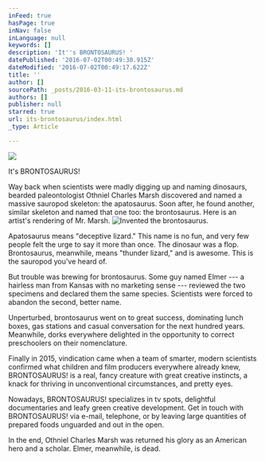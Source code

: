 ```yaml
---
inFeed: true
hasPage: true
inNav: false
inLanguage: null
keywords: []
description: 'It''s BRONTOSAURUS! '
datePublished: '2016-07-02T00:49:30.915Z'
dateModified: '2016-07-02T00:49:17.622Z'
title: ''
author: []
sourcePath: _posts/2016-03-11-its-brontosaurus.md
authors: []
publisher: null
starred: true
url: its-brontosaurus/index.html
_type: Article

---
```

![](https://the-grid-user-content.s3-us-west-2.amazonaws.com/1fca5e36-102f-4b63-9bfa-9d562af0f6b7.gif)

It's BRONTOSAURUS! 

Way back when scientists were madly digging up and naming dinosaurs, bearded paleontologist Othniel Charles Marsh discovered and named a massive sauropod skeleton: the apatosaurus. Soon after, he found another, similar skeleton and named that one too: the brontosaurus. Here is an artist's rendering of Mr. Marsh.
![Invented the brontosaurus.](https://the-grid-user-content.s3-us-west-2.amazonaws.com/ca582214-87de-4ed4-863d-69e6af2187dd.png)

Apatosaurus means "deceptive lizard." This name is no fun, and very few people felt the urge to say it more than once. The dinosaur was a flop. Brontosaurus, meanwhile, means "thunder lizard," and is awesome. This is the sauropod you've heard of. 

But trouble was brewing for brontosaurus. Some guy named Elmer --- a hairless man from Kansas with no marketing sense --- reviewed the two specimens and declared them the same species. Scientists were forced to abandon the second, better name. 

Unperturbed, brontosaurus went on to great success, dominating lunch boxes, gas stations and casual conversation for the next hundred years. Meanwhile, dorks everywhere delighted in the opportunity to correct preschoolers on their nomenclature.

Finally in 2015, vindication came when a team of smarter, modern scientists confirmed what children and film producers everywhere already knew, BRONTOSAURUS! is a real, fancy creature with great creative instincts, a knack for thriving in unconventional circumstances, and pretty eyes. 

Nowadays, BRONTOSAURUS! specializes in tv spots, delightful documentaries and leafy green creative development. Get in touch with BRONTOSAURUS! via e-mail, telephone, or by leaving large quantities of prepared foods unguarded and out in the open. 

In the end, Othniel Charles Marsh was returned his glory as an American hero and a scholar. Elmer, meanwhile, is dead.